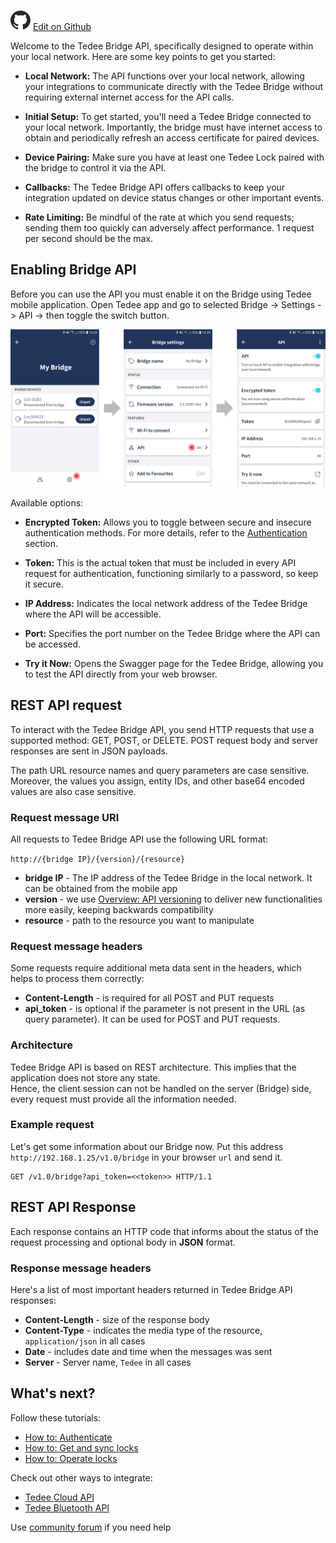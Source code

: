  ![](/assets/github-logo.svg "GitHub Logo") [Edit on Github](https://github.com/tedee-com/tedee-bridge-api/blob/master/overview/getting_started.md)

Welcome to the Tedee Bridge API, specifically designed to operate within your local network. Here are some key points to get you started:

- **Local Network:** The API functions over your local network, allowing your integrations to communicate directly with the Tedee Bridge without requiring external internet access for the API calls.

- **Initial Setup:** To get started, you'll need a Tedee Bridge connected to your local network. Importantly, the bridge must have internet access to obtain and periodically refresh an access certificate for paired devices.

- **Device Pairing:** Make sure you have at least one Tedee Lock paired with the bridge to control it via the API.

- **Callbacks:** The Tedee Bridge API offers callbacks to keep your integration updated on device status changes or other important events.

- **Rate Limiting:** Be mindful of the rate at which you send requests; sending them too quickly can adversely affect performance. 1 request per second should be the max.

## Enabling Bridge API

Before you can use the API you must enable it on the Bridge using Tedee mobile application. Open Tedee app and go to selected Bridge -> Settings -> API -> then toggle the switch button.  

![Enabling Bridge API in the mobile app](/bridge-api/overview/images/enable_api.png "Enabling Bridge API in the mobile app")  

Available options:

- **Encrypted Token:** Allows you to toggle between secure and insecure authentication methods. For more details, refer to the [Authentication](/#tag/Authenticate) section.
  
- **Token:** This is the actual token that must be included in every API request for authentication, functioning similarly to a password, so keep it secure.

- **IP Address:** Indicates the local network address of the Tedee Bridge where the API will be accessible.

- **Port:** Specifies the port number on the Tedee Bridge where the API can be accessed.

- **Try it Now:** Opens the Swagger page for the Tedee Bridge, allowing you to test the API directly from your web browser.

## REST API request

To interact with the Tedee Bridge API, you send HTTP requests that use a supported method: GET, POST, or DELETE. POST request body and server responses are sent in JSON payloads.

The path URL resource names and query parameters are case sensitive. Moreover, the values you assign, entity IDs, and other base64 encoded values are also case sensitive.

### Request message URI

All requests to Tedee Bridge API use the following URL format:

``http://{bridge IP}/{version}/{resource}`` 

* **bridge IP** - The IP address of the Tedee Bridge in the local network. It can be obtained from the mobile app
* **version** - we use [Overview: API versioning](/#tag/API-versioning) to deliver new functionalities more easily, keeping backwards compatibility
* **resource** - path to the resource you want to manipulate

### Request message headers

Some requests require additional meta data sent in the headers, which helps to process them correctly:

* **Content-Length** - is required for all POST and PUT requests
* **api_token** - is optional if the parameter is not present in the URL (as query parameter). It can be used for POST and PUT requests.

### Architecture

Tedee Bridge API is based on REST architecture. This implies that the application does not store any state.  
Hence, the client session can not be handled on the server (Bridge) side, every request must provide all the information needed.  

### Example request

Let's get some information about our Bridge now.
Put this address ``http://192.168.1.25/v1.0/bridge`` in your browser `url` and send it.

	GET /v1.0/bridge?api_token=<<token>> HTTP/1.1
	
## REST API Response

Each response contains an HTTP code that informs about the status of the request processing and optional body in **JSON** format.

### Response message headers

Here's a list of most important headers returned in Tedee Bridge API responses:

* **Content-Length** - size of the response body
* **Content-Type** - indicates the media type of the resource, ``application/json`` in all cases
* **Date** - includes date and time when the messages was sent
* **Server** - Server name, ``Tedee`` in all cases
		
## What's next?

Follow these tutorials:

* [How to: Authenticate](/#tag/Authenticate)
* [How to: Get and sync locks](/#tag/Get-and-sync-locks)
* [How to: Operate locks](/#tag/Operate-locks)

Check out other ways to integrate:
* [Tedee Cloud API](https://tedee-tedee-api-doc.readthedocs-hosted.com/)
* [Tedee Bluetooth API](https://tedee-tedee-lock-ble-api-doc.readthedocs-hosted.com/)

Use [community forum](https://tedee.freshdesk.com/en/support/discussions) if you need help
